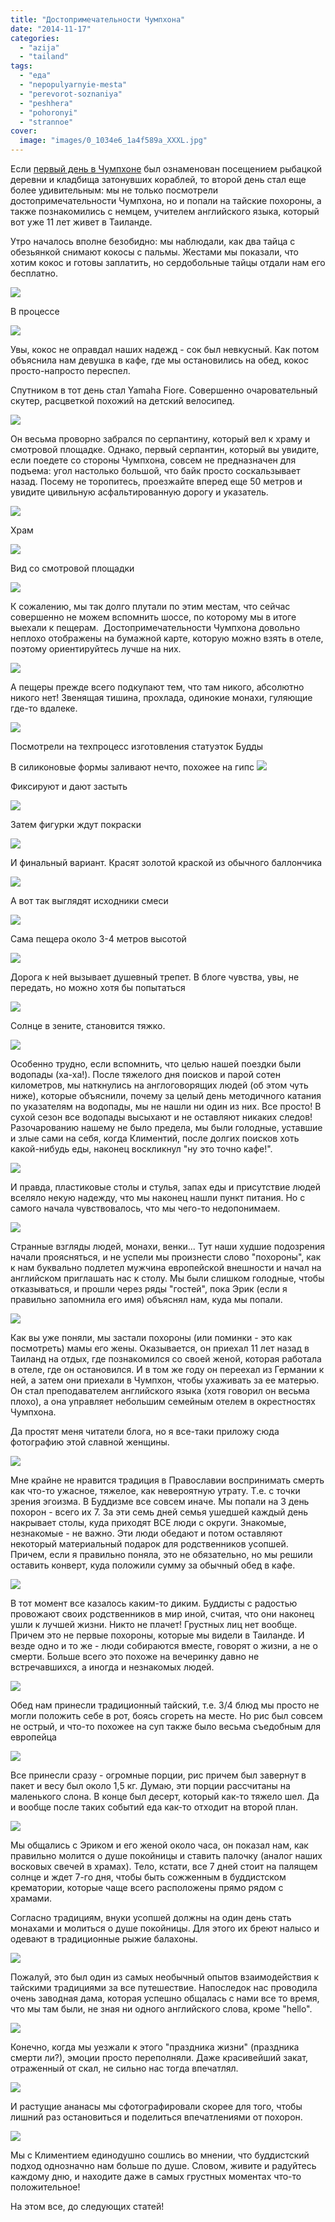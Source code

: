 ```yaml
---
title: "Достопримечательности Чумпхона"
date: "2014-11-17"
categories: 
  - "azija"
  - "tailand"
tags: 
  - "еда"
  - "nepopulyarnyie-mesta"
  - "perevorot-soznaniya"
  - "peshhera"
  - "pohoronyi"
  - "strannoe"
cover:
  image: "images/0_1034e6_1a4f589a_XXXL.jpg"
---
```


Если [первый день в Чумпхоне](https://vodpop.ru/chumphon/ "Чумпхон. Деревня затонувших кораблей") был ознаменован посещением рыбацкой деревни и кладбища затонувших кораблей, то второй день стал еще более удивительным: мы не только посмотрели достопримечательности Чумпхона, но и попали на тайские похороны, а также познакомились с немцем, учителем английского языка, который вот уже 11 лет живет в Таиланде.

<!--more--> Утро началось вполне безобидно: мы наблюдали, как два тайца с обезьянкой снимают кокосы с пальмы. Жестами мы показали, что хотим кокос и готовы заплатить, но сердобольные тайцы отдали нам его бесплатно.

![](images/0_1034d0_80fe8138_XXL.jpg)

В процессе

![](images/0_1034d2_544fcda2_XXL.jpg)

Увы, кокос не оправдал наших надежд - сок был невкусный. Как потом объяснила нам девушка в кафе, где мы остановились на обед, кокос просто-напросто переспел.

Спутником в тот день стал Yamaha Fiore. Совершенно очаровательный скутер, расцветкой похожий на детский велосипед.

![](images/0_1034df_2f84fb3d_XXL.jpg)

Он весьма проворно забрался по серпантину, который вел к храму и смотровой площадке. Однако, первый серпантин, который вы увидите, если поедете со стороны Чумпхона, совсем не предназначен для подъема: угол настолько большой, что байк просто соскальзывает назад. Посему не торопитесь, проезжайте вперед еще 50 метров и увидите цивильную асфальтированную дорогу и указатель.

![](images/0_1034e4_e7907efb_XXL.jpg)

Храм

![](images/0_1034e9_70d4d472_XXL.jpg)

Вид со смотровой площадки

![](images/0_1034e7_e9bab139_XXL.jpg)

К сожалению, мы так долго плутали по этим местам, что сейчас совершенно не можем вспомнить шоссе, по которому мы в итоге выехали к пещерам.  Достопримечательности Чумпхона довольно неплохо отображены на бумажной карте, которую можно взять в отеле, поэтому ориентируйтесь лучше на них.

![](images/0_1034f1_742d3bab_XXL.jpg)

А пещеры прежде всего подкупают тем, что там никого, абсолютно никого нет! Звенящая тишина, прохлада, одинокие монахи, гуляющие где-то вдалеке.

![](images/0_1034f2_f55a55b4_XXL.jpg)

Посмотрели на техпроцесс изготовления статуэток Будды

В силиконовые формы заливают нечто, похожее на гипс ![](images/0_1034fa_18bf8c04_XXL.jpg)

Фиксируют и дают застыть

![](images/0_1034f8_d28ee2fe_XXL.jpg)

Затем фигурки ждут покраски

![](images/0_1034f7_877df6bb_XXL.jpg)

И финальный вариант. Красят золотой краской из обычного баллончика

![](images/0_1034fb_f5000cb2_XXL.jpg)

А вот так выглядят исходники смеси

![](images/0_1034f9_56370cd6_XXL.jpg)

Сама пещера около 3-4 метров высотой

![](images/0_1034f4_9a1c957_XXL.jpg)

Дорога к ней вызывает душевный трепет. В блоге чувства, увы, не передать, но можно хотя бы попытаться

![](images/0_103501_cbec9915_XXL.jpg)

Солнце в зените, становится тяжко.

![](images/0_103502_3a990653_XXL.jpg)

Особенно трудно, если вспомнить, что целью нашей поездки были водопады (ха-ха!). После тяжелого дня поисков и парой сотен километров, мы наткнулись на англоговорящих людей (об этом чуть ниже), которые объяснили, почему за целый день методичного катания по указателям на водопады, мы не нашли ни один из них. Все просто! В сухой сезон все водопады высыхают и не оставляют никаких следов! Разочарованию нашему не было предела, мы были голодные, уставшие и злые сами на себя, когда Климентий, после долгих поисков хоть какой-нибудь еды, наконец воскликнул "ну это точно кафе!".

![](images/0_103508_cf201a34_XXL.jpg)

И правда, пластиковые столы и стулья, запах еды и присутствие людей вселяло некую надежду, что мы наконец нашли пункт питания. Но с самого начала чувствовалось, что мы чего-то недопонимаем.

![](images/0_103512_711a5a5d_XXL.jpg)

Странные взгляды людей, монахи, венки... Тут наши худшие подозрения начали проясняться, и не успели мы произнести слово "похороны", как к нам буквально подлетел мужчина европейской внешности и начал на английском приглашать нас к столу. Мы были слишком голодные, чтобы отказываться, и прошли через ряды "гостей", пока Эрик (если я правильно запомнила его имя) объяснял нам, куда мы попали.

![](images/0_10350c_fc7745b6_XXL.jpg)

Как вы уже поняли, мы застали похороны (или поминки - это как посмотреть) мамы его жены. Оказывается, он приехал 11 лет назад в Таиланд на отдых, где познакомился со своей женой, которая работала в отеле, где он остановился. И в том же году он переехал из Германии к ней, а затем они приехали в Чумпхон, чтобы ухаживать за ее матерью. Он стал преподавателем английского языка (хотя говорил он весьма плохо), а она управляет небольшим семейным отелем в окрестностях Чумпхона.

Да простят меня читатели блога, но я все-таки приложу сюда фотографию этой славной женщины.

![](images/0_103507_10358325_XXL.jpg)

Мне крайне не нравится традиция в Православии воспринимать смерть как что-то ужасное, тяжелое, как невероятную утрату. Т.е. с точки зрения эгоизма. В Буддизме все совсем иначе. Мы попали на 3 день похорон - всего их 7. За эти семь дней семья ушедшей каждый день накрывает столы, куда приходят ВСЕ люди с округи. Знакомые, незнакомые - не важно. Эти люди обедают и потом оставляют некоторый материальный подарок для родственников усопшей. Причем, если я правильно поняла, это не обязательно, но мы решили оставить конверт, куда положили сумму за обычный обед в кафе.

![](images/0_103511_2e4f84a1_XXL.jpg)

В тот момент все казалось каким-то диким. Буддисты с радостью провожают своих родственников в мир иной, считая, что они наконец ушли к лучшей жизни. Никто не плачет! Грустных лиц нет вообще. Причем это не первые похороны, которые мы видели в Таиланде. И везде одно и то же - люди собираются вместе, говорят о жизни, а не о смерти. Больше всего это похоже на вечеринку давно не встречавшихся, а иногда и незнакомых людей.

![](images/0_103508_cf201a34_XXL.jpg)

Обед нам принесли традиционный тайский, т.е. 3/4 блюд мы просто не могли положить себе в рот, боясь сгореть на месте. Но рис был совсем не острый, и что-то похожее на суп также было весьма съедобным для европейца

![](images/0_103505_c603c05b_XXL.jpg)

Все принесли сразу - огромные порции, рис причем был завернут в пакет и весу был около 1,5 кг. Думаю, эти порции рассчитаны на маленького слона. В конце был десерт, который как-то тяжело шел. Да и вообще после таких событий еда как-то отходит на второй план.

![](images/0_103509_78ebca67_XXL.jpg)

Мы общались с Эриком и его женой около часа, он показал нам, как правильно молится о душе покойницы и ставить палочку (аналог наших восковых свечей в храмах). Тело, кстати, все 7 дней стоит на палящем солнце и ждет 7-го дня, чтобы быть сожженным в буддистском крематории, которые чаще всего расположены прямо рядом с храмами.

Согласно традициям, внуки усопшей должны на один день стать монахами и молиться о душе покойницы. Для этого их бреют налысо и одевают в традиционные рыжие балахоны.

![](images/0_10350b_50d141dd_XXL.jpg)

Пожалуй, это был один из самых необычный опытов взаимодействия к тайскими традициями за все путешествие. Напоследок нас проводила очень заводная дама, которая успешно общалась с нами все то время, что мы там были, не зная ни одного английского слова, кроме "hello".

![](images/0_103514_b3fee0a2_XXL.jpg)

Конечно, когда мы уезжали к этого "праздника жизни" (праздника смерти ли?), эмоции просто переполняли. Даже красивейший закат, отраженный от скал, не сильно нас тогда впечатлял.

![](images/0_103516_63627bf1_XXL.jpg)

И растущие ананасы мы сфотографировали скорее для того, чтобы лишний раз остановиться и поделиться впечатлениями от похорон.

![](images/0_103517_3f1bbca6_XXL.jpg)

Мы с Климентием единодушно сошлись во мнении, что буддистский подход однозначно нам больше по душе. Словом, живите и радуйтесь каждому дню, и находите даже в самых грустных моментах что-то положительное!

На этом все, до следующих статей!
